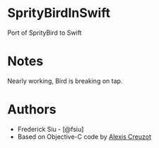 SprityBirdInSwift
=================

Port of SprityBird to Swift

Notes
=====
Nearly working, Bird is breaking on tap.

Authors
=======
- Frederick Siu - [@fsiu]
- Based on Objective-C code by [Alexis Creuzot](https://github.com/kirualex/SprityBird)
